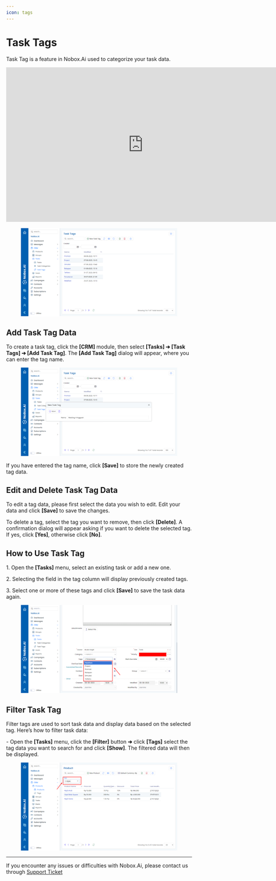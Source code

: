 ```yaml
---
icon: tags
---
```


# Task Tags

Task Tag is a feature in Nobox.Ai used to categorize your task data.

<iframe width="742" height="418" src="https://www.youtube.com/embed/lfw4stJWM1A/" title="01. Instalasi NoBox Desktop" frameborder="0" allow="accelerometer; autoplay; clipboard-write; encrypted-media; gyroscope; picture-in-picture; web-share" referrerpolicy="strict-origin-when-cross-origin" allowfullscreen></iframe>

<figure><img src="../../.gitbook/assets/Task Tags.png" alt=""><figcaption></figcaption></figure>

## Add Task Tag Data

To create a task tag, click the **\[CRM]** module, then select **\[Tasks] ➔ \[Task Tags] ➔ \[Add Task Tag]**. The **\[Add Task Tag]** dialog will appear, where you can enter the tag name.

<figure><img src="../../.gitbook/assets/New Tag (1).png" alt=""><figcaption></figcaption></figure>

If you have entered the tag name, click **\[Save]** to store the newly created tag data.

## **Edit and Delete Task Tag Data**

To edit a tag data, please first select the data you wish to edit. Edit your data and click **\[Save]** to save the changes.

To delete a tag, select the tag you want to remove, then click **\[Delete]**. A confirmation dialog will appear asking if you want to delete the selected tag. If yes, click **\[Yes]**, otherwise click **\[No]**.

## How to Use Task Tag

1\. Open the **\[Tasks]** menu, select an existing task or add a new one.

2\. Selecting the field in the tag column will display previously created tags.

3\. Select one or more of these tags and click **\[Save]** to save the task data again.

<figure><img src="../../.gitbook/assets/Cara Tags (3).png" alt=""><figcaption></figcaption></figure>

## **Filter Task Tag**

Filter tags are used to sort task data and display data based on the selected tag. Here’s how to filter task data:

\- Open the **\[Tasks]** menu, click the **\[Filter]** button **➔** click **\[Tags]** select the tag data you want to search for and click **\[Show]**. The filtered data will then be displayed.

<figure><img src="../../.gitbook/assets/Filter Tag.png" alt=""><figcaption></figcaption></figure>

---

If you encounter any issues or difficulties with Nobox.Ai, please contact us through [Support Ticket](https://crm.nobox.ai/clients/tickets)
